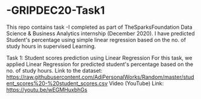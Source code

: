 # -GRIPDEC20-Task1
This repo contains task -I completed as part of TheSparksFoundation Data Science & Business Analytics internship (December 2020).
I have predicted Student's percentage using simple linear regression based on the no. of study hours in supervised Learning.

Task 1: Student scores prediction using Linear Regression For this task, we applied Linear Regression for predicted student's percentage based on the no. of study hours.
Link to the dataset: https://raw.githubusercontent.com/AdiPersonalWorks/Random/master/student_scores%20-%20student_scores.csv
Video (YouTube) Link: https://youtu.be/wEGMHuxbhGs

